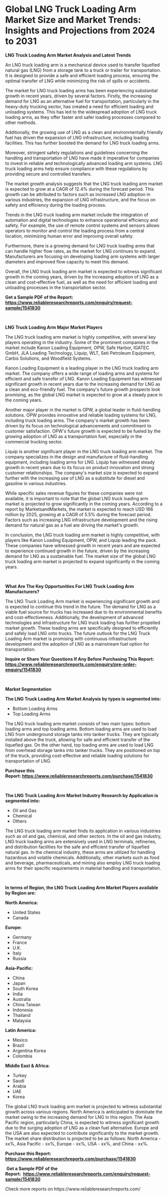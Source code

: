 <p><h1>Global LNG Truck Loading Arm Market Size and Market Trends: Insights and Projections from 2024 to 2031</h1></p><p><strong>LNG Truck Loading Arm Market Analysis and Latest Trends</strong></p>
<p><p>An LNG truck loading arm is a mechanical device used to transfer liquefied natural gas (LNG) from a storage tank to a truck or trailer for transportation. It is designed to provide a safe and efficient loading process, ensuring the optimal transfer of LNG while minimizing the risk of spills or accidents.</p><p>The market for LNG truck loading arms has been experiencing substantial growth in recent years, driven by several factors. Firstly, the increasing demand for LNG as an alternative fuel for transportation, particularly in the heavy-duty trucking sector, has created a need for efficient loading and unloading systems. This has led to the widespread adoption of LNG truck loading arms, as they offer faster and safer loading processes compared to other methods.</p><p>Additionally, the growing use of LNG as a clean and environmentally friendly fuel has driven the expansion of LNG infrastructure, including loading facilities. This has further boosted the demand for LNG truck loading arms.</p><p>Moreover, stringent safety regulations and guidelines concerning the handling and transportation of LNG have made it imperative for companies to invest in reliable and technologically advanced loading arm systems. LNG truck loading arms help ensure compliance with these regulations by providing secure and controlled transfers.</p><p>The market growth analysis suggests that the LNG truck loading arm market is expected to grow at a CAGR of 12.4% during the forecast period. This growth can be attributed to factors such as increased LNG adoption in various industries, the expansion of LNG infrastructure, and the focus on safety and efficiency during the loading process.</p><p>Trends in the LNG truck loading arm market include the integration of automation and digital technologies to enhance operational efficiency and safety. For example, the use of remote control systems and sensors allows operators to monitor and control the loading process from a central location, minimizing human error and improving overall safety.</p><p>Furthermore, there is a growing demand for LNG truck loading arms that can handle higher flow rates, as the market for LNG continues to expand. Manufacturers are focusing on developing loading arm systems with larger diameters and improved flow capacity to meet this demand.</p><p>Overall, the LNG truck loading arm market is expected to witness significant growth in the coming years, driven by the increasing adoption of LNG as a clean and cost-effective fuel, as well as the need for efficient loading and unloading processes in the transportation sector.</p></p>
<p><strong>Get a Sample PDF of the Report:&nbsp; <a href="https://www.reliableresearchreports.com/enquiry/request-sample/1541830">https://www.reliableresearchreports.com/enquiry/request-sample/1541830</a></strong></p>
<p>&nbsp;</p>
<p><strong>LNG Truck Loading Arm Major Market Players</strong></p>
<p><p>The LNG truck loading arm market is highly competitive, with several key players operating in the industry. Some of the prominent companies in the market include Kanon Loading Equipment, OPW, Safe Harbor, IGATEC GmbH, JLA Loading Technology, Liquip, WLT, Seti Petroleum Equipment, Carbis Solutions, and Woodfield Systems.</p><p>Kanon Loading Equipment is a leading player in the LNG truck loading arm market. The company offers a wide range of loading arms and systems for efficient and safe transfer of LNG. Kanon Loading Equipment has witnessed significant growth in recent years due to the increasing demand for LNG as a clean and eco-friendly fuel. The company's future growth prospects look promising, as the global LNG market is expected to grow at a steady pace in the coming years.</p><p>Another major player in the market is OPW, a global leader in fluid-handling solutions. OPW provides innovative and reliable loading systems for LNG, including truck loading arms. The company's market growth has been driven by its focus on technological advancements and commitment to customer satisfaction. OPW's future growth is expected to be fueled by the growing adoption of LNG as a transportation fuel, especially in the commercial trucking sector.</p><p>Liquip is another significant player in the LNG truck loading arm market. The company specializes in the design and manufacture of fluid-handling equipment, including loading arms for LNG. Liquip has witnessed steady growth in recent years due to its focus on product innovation and strong customer relationships. The company's market size is expected to expand further with the increasing use of LNG as a substitute for diesel and gasoline in various industries.</p><p>While specific sales revenue figures for these companies were not available, it is important to note that the global LNG truck loading arm market is projected to grow significantly in the coming years. According to a report by MarketsandMarkets, the market is expected to reach USD 166 million by 2025, growing at a CAGR of 5.5% during the forecast period. Factors such as increasing LNG infrastructure development and the rising demand for natural gas as a fuel are driving the market's growth.</p><p>In conclusion, the LNG truck loading arm market is highly competitive, with players like Kanon Loading Equipment, OPW, and Liquip leading the pack. These companies have witnessed growth in recent years and are expected to experience continued growth in the future, driven by the increasing demand for LNG as a sustainable fuel. The market size of the global LNG truck loading arm market is projected to expand significantly in the coming years.</p></p>
<p>&nbsp;</p>
<p><strong>What Are The Key Opportunities For LNG Truck Loading Arm Manufacturers?</strong></p>
<p><p>The LNG Truck Loading Arm market is experiencing significant growth and is expected to continue this trend in the future. The demand for LNG as a viable fuel source for trucks has increased due to its environmental benefits and cost-effectiveness. Additionally, the development of advanced technologies and infrastructure for LNG truck loading has further propelled market growth. These loading arms are specifically designed to efficiently and safely load LNG onto trucks. The future outlook for the LNG Truck Loading Arm market is promising with continuous infrastructure development and the adoption of LNG as a mainstream fuel option for transportation.</p></p>
<p><strong>Inquire or Share Your Questions If Any Before Purchasing This Report: <a href="https://www.reliableresearchreports.com/enquiry/pre-order-enquiry/1541830">https://www.reliableresearchreports.com/enquiry/pre-order-enquiry/1541830</a></strong></p>
<p>&nbsp;</p>
<p><strong>Market Segmentation</strong></p>
<p><strong>The LNG Truck Loading Arm Market Analysis by types is segmented into:</strong></p>
<p><ul><li>Bottom Loading Arms</li><li>Top Loading Arms</li></ul></p>
<p><p>The LNG truck loading arm market consists of two main types: bottom loading arms and top loading arms. Bottom loading arms are used to load LNG from underground storage tanks into tanker trucks. They are typically installed above the truck, allowing for safe and efficient transfer of the liquefied gas. On the other hand, top loading arms are used to load LNG from overhead storage tanks into tanker trucks. They are positioned on top of the truck, providing cost-effective and reliable loading solutions for transportation of LNG.</p></p>
<p><strong>Purchase this Report:&nbsp;<a href="https://www.reliableresearchreports.com/purchase/1541830">https://www.reliableresearchreports.com/purchase/1541830</a></strong></p>
<p>&nbsp;</p>
<p><strong>The LNG Truck Loading Arm Market Industry Research by Application is segmented into:</strong></p>
<p><ul><li>Oil and Gas</li><li>Chemical</li><li>Others</li></ul></p>
<p><p>The LNG truck loading arm market finds its application in various industries such as oil and gas, chemical, and other sectors. In the oil and gas industry, LNG truck loading arms are extensively used in LNG terminals, refineries, and distribution facilities for the safe and efficient transfer of liquefied natural gas. In the chemical industry, these arms are utilized for handling hazardous and volatile chemicals. Additionally, other markets such as food and beverage, pharmaceuticals, and mining also employ LNG truck loading arms for their specific requirements in material handling and transportation.</p></p>
<p>&nbsp;</p>
<p><strong>In terms of Region, the LNG Truck Loading Arm Market Players available by Region are:</strong></p>
<p>
    <p> <strong> North America: </strong>
        <ul>
            <li>United States</li>
            <li>Canada</li>
        </ul>
        </p> 
    <p> <strong> Europe: </strong>
        <ul>
            <li>Germany</li>
            <li>France</li>
            <li>U.K.</li>
            <li>Italy</li>
            <li>Russia</li>
        </ul>
        </p> 
    <p> <strong> Asia-Pacific: </strong>
        <ul>
            <li>China</li>
            <li>Japan</li>
            <li>South Korea</li>
            <li>India</li>
            <li>Australia</li>
            <li>China Taiwan</li>
            <li>Indonesia</li>
            <li>Thailand</li>
            <li>Malaysia</li>
        </ul>
        </p> 
    <p> <strong> Latin America: </strong>
        <ul>
            <li>Mexico</li>
            <li>Brazil</li>
            <li>Argentina Korea</li>
            <li>Colombia</li>
        </ul>
        </p> 
    <p> <strong> Middle East & Africa: </strong>
        <ul>
            <li>Turkey</li>
            <li>Saudi</li>
            <li>Arabia</li>
            <li>UAE</li>
            <li>Korea</li>
        </ul>
    </p>
    </p>
<p><p>The global LNG truck loading arm market is projected to witness substantial growth across various regions. North America is anticipated to dominate the market owing to the increasing demand for LNG in this region. The Asia Pacific region, particularly China, is expected to witness significant growth due to the surging adoption of LNG as a clean fuel alternative. Europe and the USA are also expected to contribute significantly to the market growth. The market share distribution is projected to be as follows: North America - xx%, Asia Pacific - xx%, Europe - xx%, USA - xx%, and China - xx%.</p></p>
<p><strong>Purchase this Report: <a href="https://www.reliableresearchreports.com/purchase/1541830">https://www.reliableresearchreports.com/purchase/1541830</a></strong></p>
<p>&nbsp;<strong>Get a Sample PDF of the Report:&nbsp;&nbsp;<a href="https://www.reliableresearchreports.com/enquiry/request-sample/1541830">https://www.reliableresearchreports.com/enquiry/request-sample/1541830</a></strong></p>
<p><strong></strong></p>
<p>Check more reports on https://www.reliableresearchreports.com/</p>